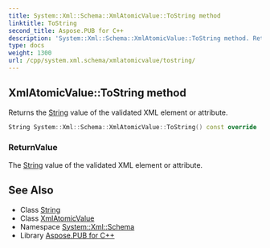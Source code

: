 ```yaml
---
title: System::Xml::Schema::XmlAtomicValue::ToString method
linktitle: ToString
second_title: Aspose.PUB for C++
description: 'System::Xml::Schema::XmlAtomicValue::ToString method. Returns the String value of the validated XML element or attribute in C++.'
type: docs
weight: 1300
url: /cpp/system.xml.schema/xmlatomicvalue/tostring/
---
```

## XmlAtomicValue::ToString method


Returns the [String](../../../system/string/) value of the validated XML element or attribute.

```cpp
String System::Xml::Schema::XmlAtomicValue::ToString() const override
```


### ReturnValue

The [String](../../../system/string/) value of the validated XML element or attribute.

## See Also

* Class [String](../../../system/string/)
* Class [XmlAtomicValue](../)
* Namespace [System::Xml::Schema](../../)
* Library [Aspose.PUB for C++](../../../)
